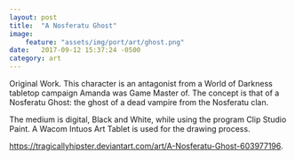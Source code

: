 ```yaml
---
layout: post
title:  "A Nosferatu Ghost"
image:
    feature: "assets/img/port/art/ghost.png"
date:   2017-09-12 15:37:24 -0500
category: art
---
```

Original Work. This character is an antagonist from a World of Darkness tabletop campaign Amanda was Game Master of.  The concept is that of a Nosferatu Ghost: the ghost of a dead vampire from the Nosferatu clan.

The medium is digital, Black and White, while using the program Clip Studio Paint. A Wacom Intuos Art Tablet is used for the drawing process.

<a href="https://tragicallyhipster.deviantart.com/art/A-Nosferatu-Ghost-603977196" target="_blank">https://tragicallyhipster.deviantart.com/art/A-Nosferatu-Ghost-603977196</a>.